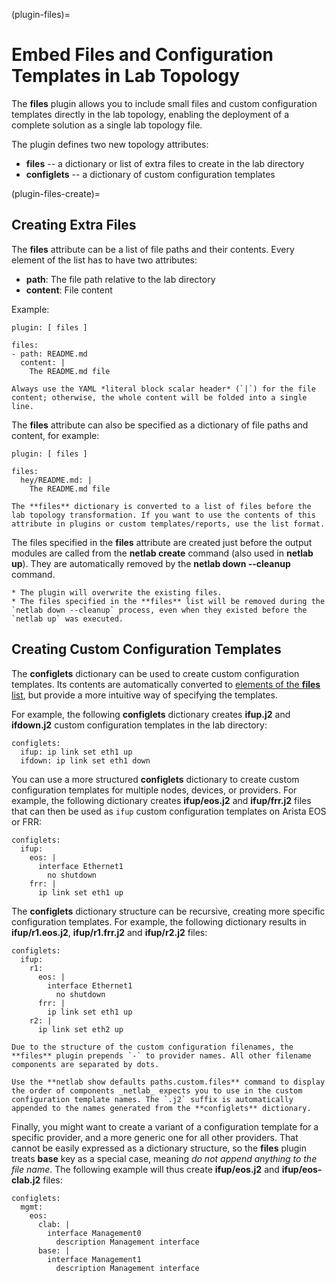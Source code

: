 (plugin-files)=
# Embed Files and Configuration Templates in Lab Topology

The **files** plugin allows you to include small files and custom configuration templates directly in the lab topology, enabling the deployment of a complete solution as a single lab topology file.

The plugin defines two new topology attributes:

* **files** -- a dictionary or list of extra files to create in the lab directory
* **configlets** -- a dictionary of custom configuration templates

(plugin-files-create)=
## Creating Extra Files

The **files** attribute can be a list of file paths and their contents. Every element of the list has to have two attributes:

* **path**: The file path relative to the lab directory
* **content**: File content

Example:

```
plugin: [ files ]

files:
- path: README.md
  content: |
    The README.md file
```

```{tip}
Always use the YAML *literal ‌block scalar header* (`|`) for the file content; otherwise, the whole content will be folded into a single line.
```

The **files** attribute can also be specified as a dictionary of  file paths and content, for example:

```
plugin: [ files ]

files:
  hey/README.md: |
    The README.md file
```

```{tip}
The **files** dictionary is converted to a list of files before the lab topology transformation. If you want to use the contents of this attribute in plugins or custom templates/reports, use the list format.
```

The files specified in the **files** attribute are created just before the output modules are called from the **netlab create** command (also used in **netlab up**). They are automatically removed by the **netlab down --cleanup** command.

```{warning}
* The plugin will overwrite the existing files.
* The files specified in the **‌files** list will be removed during the `netlab down --cleanup` process, even when they existed before the `netlab up` was executed.
```

## Creating Custom Configuration Templates

The **configlets** dictionary can be used to create custom configuration templates. Its contents are automatically converted to [elements of the **files** list](plugin-files-create), but provide a more intuitive way of specifying the templates.

For example, the following **configlets** dictionary creates **ifup.j2** and **ifdown.j2** custom configuration templates in the lab directory:

```
configlets:
  ifup: ip link set eth1 up
  ifdown: ip link set eth1 down
```

You can use a more structured **configlets** dictionary to create custom configuration templates for multiple nodes, devices, or providers. For example, the following dictionary creates **ifup/eos.j2** and **ifup/frr.j2** files that can then be used as `ifup` custom configuration templates on Arista EOS or FRR:

```
configlets:
  ifup:
    eos: |
      interface Ethernet1
        no shutdown
    frr: |
      ip link set eth1 up
```

The **configlets** dictionary structure can be recursive, creating more specific configuration templates. For example, the following dictionary results in **ifup/r1.eos.j2**, **ifup/r1.frr.j2** and **ifup/r2.j2** files:

```
configlets:
  ifup:
    r1:
      eos: |
        interface Ethernet1
          no shutdown
      frr: |
        ip link set eth1 up
    r2: |
      ip link set eth2 up
```

```{tip}
Due to the structure of the custom configuration filenames, the **‌files** plugin prepends `-` to provider names. All other filename components are separated by dots.

Use the **netlab show defaults paths.custom.files** command to display the order of components _netlab_ expects you to use in the custom configuration template names. The `.j2` suffix is automatically appended to the names generated from the **‌configlets** dictionary.
```

Finally, you might want to create a variant of a configuration template for a specific provider, and a more generic one for all other providers. That cannot be easily expressed as a dictionary structure, so the **files** plugin treats **base** key as a special case, meaning *do not append anything to the file name*. The following example will thus create **ifup/eos.j2**  and **ifup/eos-clab.j2** files:

```
configlets:
  mgmt:
    eos:
      clab: |
        interface Management0
          description Management interface
      base: |
        interface Management1
          description Management interface
```
